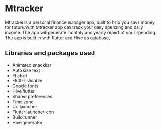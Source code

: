 # Mtracker

Mtracker is a personal finance manager app, built to help you save money for future.With Mtracker app can track your daily spending and daily income. The app will generate monthly and yearly report of your spending. The app is built in with flutter and Hive as database,





## Libraries and packages used
- Animated snackbar
- Auto size text
- Fl chart
- Flutter slidable
- Google fonts
- Hive flutter
- Shared preferences
- Time zone
- Url launcher
- Flutter launcher icon
- Build runner
- Hive generator


